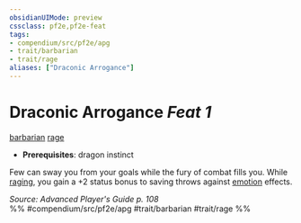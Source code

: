 ```yaml
---
obsidianUIMode: preview
cssclass: pf2e,pf2e-feat
tags:
- compendium/src/pf2e/apg
- trait/barbarian
- trait/rage
aliases: ["Draconic Arrogance"]
---
```

# Draconic Arrogance  *Feat 1*  
[barbarian](../../Rules/traits/barbarian.md)  [rage](../../Rules/traits/rage.md)  

- **Prerequisites**: dragon instinct

Few can sway you from your goals while the fury of combat fills you. While [raging](../../Rules/actions/rage.md), you gain a +2 status bonus to saving throws against [emotion](../../Rules/traits/emotion.md) effects.

*Source: Advanced Player's Guide p. 108*  
%% #compendium/src/pf2e/apg #trait/barbarian #trait/rage %%